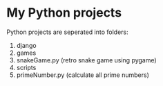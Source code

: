 # My Python projects

Python projects are seperated into folders:

1. django
2. games
  1. snakeGame.py (retro snake game using pygame)
3. scripts
  1. primeNumber.py (calculate all prime numbers)
